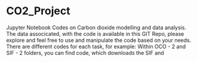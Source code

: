 # CO2_Project
Jupyter Notebook Codes on Carbon dioxide modelling and data analysis.
The data associcated, with the code is available in this GIT Repo, please explore and feel free to use and manipulate the code based on your needs. 
There are different codes for each task, for example:
Within OCO - 2 and SIF - 2 folders, you can find code, which downloads the SIF and 
